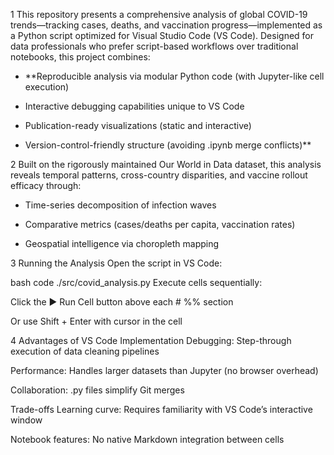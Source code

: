 1 This repository presents a comprehensive analysis of global COVID-19 trends—tracking cases, deaths, and vaccination progress—implemented as a Python script optimized for Visual Studio Code (VS Code). Designed for data professionals who prefer script-based workflows over traditional notebooks, this project combines:

- **Reproducible analysis via modular Python code (with Jupyter-like cell execution)

- Interactive debugging capabilities unique to VS Code

- Publication-ready visualizations (static and interactive)

- Version-control-friendly structure (avoiding .ipynb merge conflicts)**

2 Built on the rigorously maintained Our World in Data dataset, this analysis reveals temporal patterns, cross-country disparities, and vaccine rollout efficacy through:
- Time-series decomposition of infection waves

- Comparative metrics (cases/deaths per capita, vaccination rates)

- Geospatial intelligence via choropleth mapping

3  Running the Analysis
Open the script in VS Code:

bash
code ./src/covid_analysis.py
Execute cells sequentially:

Click the ▶ Run Cell button above each # %% section

Or use Shift + Enter with cursor in the cell

4 Advantages of VS Code Implementation
Debugging: Step-through execution of data cleaning pipelines

Performance: Handles larger datasets than Jupyter (no browser overhead)

Collaboration: .py files simplify Git merges

Trade-offs
Learning curve: Requires familiarity with VS Code’s interactive window

Notebook features: No native Markdown integration between cells
